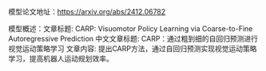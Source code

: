 模型论文地址：https://arxiv.org/abs/2412.06782

模型概述：文章标题: CARP: Visuomotor Policy Learning via Coarse-to-Fine Autoregressive Prediction
中文文章标题: CARP：通过粗到细的自回归预测进行视觉运动策略学习
文章内容: 提出CARP方法，通过自回归预测实现视觉运动策略学习，提高机器人运动规划效率。
